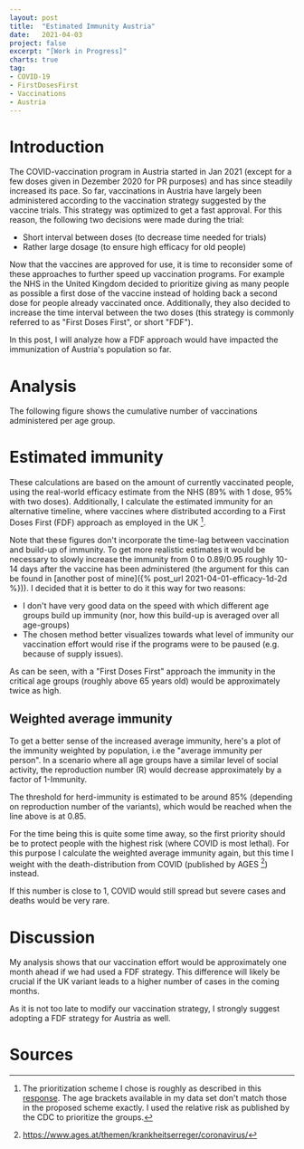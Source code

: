 ```yaml
---
layout: post
title:  "Estimated Immunity Austria"
date:   2021-04-03
project: false
excerpt: "[Work in Progress]"
charts: true
tag:
- COVID-19
- FirstDosesFirst
- Vaccinations
- Austria
---
```


# Introduction

The COVID-vaccination program in Austria started in Jan 2021 (except for a few doses given in Dezember 2020 for PR purposes) and has since steadily increased its pace.
So far, vaccinations in Austria have largely been administered according to the vaccination strategy suggested by the vaccine trials.
This strategy was optimized to get a fast approval. For this reason, the following two decisions were made during the trial:

- Short interval between doses (to decrease time needed for trials)
- Rather large dosage (to ensure high efficacy for old people)

Now that the vaccines are approved for use, it is time to reconsider some of these approaches to further speed up vaccination programs.
For example the NHS in the United Kingdom decided to prioritize giving as many people as possible a first dose of the vaccine instead of holding back a second dose for people already vaccinated once.
Additionally, they also decided to increase the time interval between the two doses (this strategy is commonly referred to as "First Doses First", or short "FDF").

In this post, I will analyze how a FDF approach would have impacted the immunization of Austria's population so far.


# Analysis
The following figure shows the cumulative number of vaccinations administered per age group.

<div class="vega-chart" id="vacc_real_t_at"></div>

# Estimated immunity
These calculations are based on the amount of currently vaccinated people, using the real-world efficacy estimate from the NHS (89% with 1 dose, 95% with two doses).
Additionally, I calculate the estimated immunity for an alternative timeline, where vaccines where distributed according to a First Doses First (FDF) approach as employed in the UK [^1].

Note that these figures don't incorporate the time-lag between vaccination and build-up of immunity. To get more realistic estimates it would be necessary to slowly increase the immunity from 0 to 0.89/0.95 roughly 10-14 days after the vaccine has been administered (the argument for this can be found in [another post of mine]({% post_url 2021-04-01-efficacy-1d-2d %})). I decided that it is better to do it this way for two reasons:
- I don't have very good data on the speed with which different age groups build up immunity (nor, how this build-up is averaged over all age-groups)
- The chosen method better visualizes towards what level of immunity our vaccination effort would rise if the programs were to be paused (e.g. because of supply issues).

<div class="vega-chart" id="imm_real_at"></div>

<div class="vega-chart" id="imm_fdf_at"></div>

As can be seen, with a "First Doses First" approach the immunity in the critical age groups (roughly above 65 years old) would be approximately twice as high.

## Weighted average immunity
To get a better sense of the increased average immunity, here's a plot of the immunity weighted by population, i.e the "average immunity per person".
In a scenario where all age groups have a similar level of social activity, the reproduction number (R) would decrease approximately by a factor of 1-Immunity. 

<div class="vega-chart" id="imm_wp_at"></div>

The threshold for herd-immunity is estimated to be around 85% (depending on reproduction number of the variants), which would be reached when the line above is at 0.85.

For the time being this is quite some time away, so the first priority should be to protect people with the highest risk (where COVID is most lethal).
For this purpose I calculate the weighted average immunity again, but this time I weight with the death-distribution from COVID (published by AGES [^2]) instead.

<div class="vega-chart" id="imm_wd_at"></div>

If this number is close to 1, COVID would still spread but severe cases and deaths would be very rare.

# Discussion
My analysis shows that our vaccination effort would be approximately one month ahead if we had used a FDF strategy.
This difference will likely be crucial if the UK variant leads to a higher number of cases in the coming months.

As it is not too late to modify our vaccination strategy, I strongly suggest adopting a FDF strategy for Austria as well.

# Sources

[^1]: The prioritization scheme I chose is roughly as described in this [response](https://www.bmj.com/content/372/bmj.n710/rr). The age brackets available in my data set don't match those in the proposed scheme exactly. I used the relative risk as published by the CDC to prioritize the groups.

[^2]: https://www.ages.at/themen/krankheitserreger/coronavirus/
